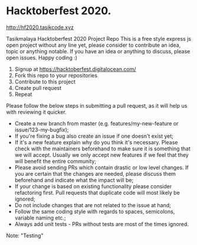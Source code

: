 # Hacktoberfest 2020.
http://hf2020.tasikcode.xyz

Tasikmalaya Hacktoberfest 2020 Project Repo
This is a free style express js open project without any line yet, please consider to contribute an idea, topic or anything notable. If you have an idea or anything to discuss, please open issues. Happy coding :)

1. Signup at https://hacktoberfest.digitalocean.com/
2. Fork this repo to your repositories
3. Contribute to this project
4. Create pull request
5. Repeat

Please follow the below steps in submitting a pull request, as it will help us with reviewing it quicker.

- Create a new branch from master (e.g. features/my-new-feature or issue/123-my-bugfix);
- If you're fixing a bug also create an issue if one doesn't exist yet;
- If it's a new feature explain why do you think it's necessary. Please check with the maintainers beforehand to make sure it is something that we will accept. Usually we only accept new features if we feel that they will benefit the entire community;
- Please avoid sending PRs which contain drastic or low level changes. If you are certain that the changes are needed, please discuss them beforehand and indicate what the impact will be;
- If your change is based on existing functionality please consider refactoring first. Pull requests that duplicate code will most likely be ignored;
- Do not include changes that are not related to the issue at hand;
- Follow the same coding style with regards to spaces, semicolons, variable naming etc.;
- Always add unit tests - PRs without tests are most of the times ignored.





Note: "Testing"

